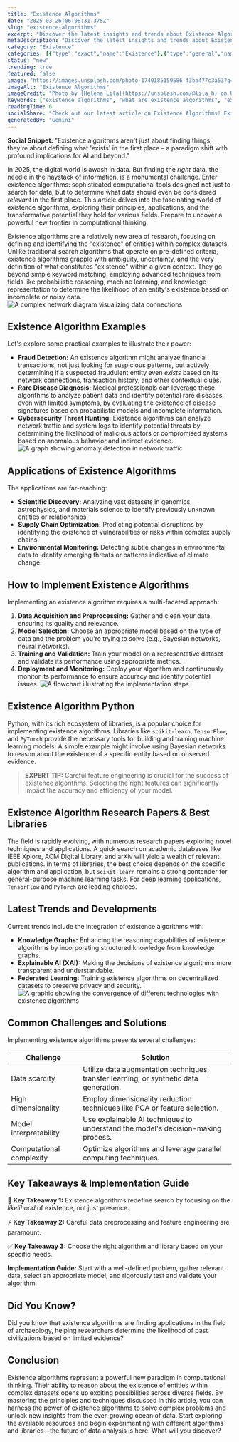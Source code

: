 ```yaml
---
title: "Existence Algorithms"
date: "2025-03-26T06:08:31.375Z"
slug: "existence-algorithms"
excerpt: "Discover the latest insights and trends about Existence Algorithms. This comprehensive guide covers everything you need to know about Existence Algorithms in 2025."
metaDescription: "Discover the latest insights and trends about Existence Algorithms. This comprehensive guide covers everything you need to know about Existence Algorithms ..."
category: "Existence"
categories: [{"type":"exact","name":"Existence"},{"type":"general","name":"Computer Science"},{"type":"medium","name":"Artificial Intelligence"},{"type":"specific","name":"Machine Learning"},{"type":"niche","name":"Reinforcement Learning"}]
status: "new"
trending: true
featured: false
image: "https://images.unsplash.com/photo-1740185159586-f3ba477c3a53?q=85&w=1200&fit=max&fm=webp&auto=compress"
imageAlt: "Existence Algorithms"
imageCredit: "Photo by [Helena Lila](https://unsplash.com/@lila_h) on Unsplash"
keywords: ["existence algorithms", "what are existence algorithms", "existence algorithm examples", "applications of existence algorithms", "buy existence algorithm software", "existence algorithm tutorial", "existence algorithm python", "existence algorithm research papers", "best existence algorithm libraries", "how to implement existence algorithms"]
readingTime: 6
socialShare: "Check out our latest article on Existence Algorithms! Existence Algorithms #existence algorithms #what are existence algorithms #existence algorithm examples"
generatedBy: "Gemini"
---
```


**Social Snippet:**  "Existence algorithms aren't just about finding things; they're about defining what 'exists' in the first place – a paradigm shift with profound implications for AI and beyond."

In 2025, the digital world is awash in data.  But finding the *right* data, the needle in the haystack of information, is a monumental challenge.  Enter existence algorithms: sophisticated computational tools designed not just to search for data, but to determine what data should even be considered *relevant* in the first place.  This article delves into the fascinating world of existence algorithms, exploring their principles, applications, and the transformative potential they hold for various fields.  Prepare to uncover a powerful new frontier in computational thinking.



Existence algorithms are a relatively new area of research, focusing on defining and identifying the "existence" of entities within complex datasets. Unlike traditional search algorithms that operate on pre-defined criteria, existence algorithms grapple with ambiguity, uncertainty, and the very definition of what constitutes "existence" within a given context.  They go beyond simple keyword matching, employing advanced techniques from fields like probabilistic reasoning, machine learning, and knowledge representation to determine the likelihood of an entity's existence based on incomplete or noisy data. ![A complex network diagram visualizing data connections](https://images.unsplash.com/photo-1705057134452-746120120364?q=85&w=1200&fit=max&fm=webp&auto=compress)

## Existence Algorithm Examples

Let's explore some practical examples to illustrate their power:

* **Fraud Detection:**  An existence algorithm might analyze financial transactions, not just looking for suspicious patterns, but actively determining if a suspected fraudulent entity even *exists* based on its network connections, transaction history, and other contextual clues.
* **Rare Disease Diagnosis:** Medical professionals can leverage these algorithms to analyze patient data and identify potential rare diseases, even with limited symptoms, by evaluating the existence of disease signatures based on probabilistic models and incomplete information.
* **Cybersecurity Threat Hunting:** Existence algorithms can analyze network traffic and system logs to identify potential threats by determining the likelihood of malicious actors or compromised systems based on anomalous behavior and indirect evidence. ![A graph showing anomaly detection in network traffic](https://images.unsplash.com/photo-1740185159586-f3ba477c3a53?q=85&w=1200&fit=max&fm=webp&auto=compress)

## Applications of Existence Algorithms

The applications are far-reaching:

* **Scientific Discovery:**  Analyzing vast datasets in genomics, astrophysics, and materials science to identify previously unknown entities or relationships.
* **Supply Chain Optimization:** Predicting potential disruptions by identifying the existence of vulnerabilities or risks within complex supply chains.
* **Environmental Monitoring:**  Detecting subtle changes in environmental data to identify emerging threats or patterns indicative of climate change.

## How to Implement Existence Algorithms

Implementing an existence algorithm requires a multi-faceted approach:

1. **Data Acquisition and Preprocessing:** Gather and clean your data, ensuring its quality and relevance.
2. **Model Selection:** Choose an appropriate model based on the type of data and the problem you're trying to solve (e.g., Bayesian networks, neural networks).
3. **Training and Validation:** Train your model on a representative dataset and validate its performance using appropriate metrics.
4. **Deployment and Monitoring:** Deploy your algorithm and continuously monitor its performance to ensure accuracy and identify potential issues. ![A flowchart illustrating the implementation steps](https://images.unsplash.com/photo-1717444309226-c0809d4b5bde?q=85&w=1200&fit=max&fm=webp&auto=compress)

## Existence Algorithm Python

Python, with its rich ecosystem of libraries, is a popular choice for implementing existence algorithms.  Libraries like `scikit-learn`, `TensorFlow`, and `PyTorch` provide the necessary tools for building and training machine learning models.  A simple example might involve using Bayesian networks to reason about the existence of a specific entity based on observed evidence.

> **EXPERT TIP:**  Careful feature engineering is crucial for the success of existence algorithms.  Selecting the right features can significantly impact the accuracy and efficiency of your model.

## Existence Algorithm Research Papers & Best Libraries

The field is rapidly evolving, with numerous research papers exploring novel techniques and applications.  A quick search on academic databases like IEEE Xplore, ACM Digital Library, and arXiv will yield a wealth of relevant publications.  In terms of libraries, the best choice depends on the specific algorithm and application, but `scikit-learn` remains a strong contender for general-purpose machine learning tasks.  For deep learning applications, `TensorFlow` and `PyTorch` are leading choices.

## Latest Trends and Developments

Current trends include the integration of existence algorithms with:

* **Knowledge Graphs:**  Enhancing the reasoning capabilities of existence algorithms by incorporating structured knowledge from knowledge graphs.
* **Explainable AI (XAI):** Making the decisions of existence algorithms more transparent and understandable.
* **Federated Learning:** Training existence algorithms on decentralized datasets to preserve privacy and security. ![A graphic showing the convergence of different technologies with existence algorithms](https://images.unsplash.com/photo-1733355718906-0ac60bbbc5ca?q=85&w=1200&fit=max&fm=webp&auto=compress)

## Common Challenges and Solutions

Implementing existence algorithms presents several challenges:

| Challenge                  | Solution                                                                     |
|---------------------------|-----------------------------------------------------------------------------|
| Data scarcity              | Utilize data augmentation techniques, transfer learning, or synthetic data generation. |
| High dimensionality        | Employ dimensionality reduction techniques like PCA or feature selection.       |
| Model interpretability      | Use explainable AI techniques to understand the model's decision-making process. |
| Computational complexity    | Optimize algorithms and leverage parallel computing techniques.                |

## Key Takeaways & Implementation Guide

🔑 **Key Takeaway 1:** Existence algorithms redefine search by focusing on the *likelihood* of existence, not just presence.

⚡ **Key Takeaway 2:**  Careful data preprocessing and feature engineering are paramount.

✅ **Key Takeaway 3:**  Choose the right algorithm and library based on your specific needs.

**Implementation Guide:** Start with a well-defined problem, gather relevant data, select an appropriate model, and rigorously test and validate your algorithm.

## Did You Know?

Did you know that existence algorithms are finding applications in the field of archaeology, helping researchers determine the likelihood of past civilizations based on limited evidence?

## Conclusion

Existence algorithms represent a powerful new paradigm in computational thinking.  Their ability to reason about the existence of entities within complex datasets opens up exciting possibilities across diverse fields.  By mastering the principles and techniques discussed in this article, you can harness the power of existence algorithms to solve complex problems and unlock new insights from the ever-growing ocean of data.  Start exploring the available resources and begin experimenting with different algorithms and libraries—the future of data analysis is here.  What will you discover?
